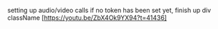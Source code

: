 setting up audio/video calls if no token has been set yet, finish up div className
[https://youtu.be/ZbX4Ok9YX94?t=41436]
